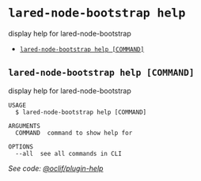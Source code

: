 `lared-node-bootstrap help`
=======================

display help for lared-node-bootstrap

* [`lared-node-bootstrap help [COMMAND]`](#lared-node-bootstrap-help-command)

## `lared-node-bootstrap help [COMMAND]`

display help for lared-node-bootstrap

```
USAGE
  $ lared-node-bootstrap help [COMMAND]

ARGUMENTS
  COMMAND  command to show help for

OPTIONS
  --all  see all commands in CLI
```

_See code: [@oclif/plugin-help](https://github.com/oclif/plugin-help/blob/v3.1.0/src/commands/help.ts)_
